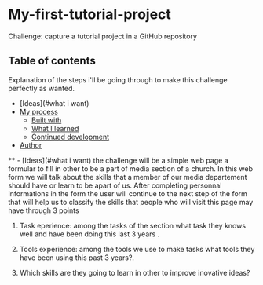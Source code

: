 # My-first-tutorial-project
Challenge: capture a tutorial project in a GitHub repository

## Table of contents
Explanation of the steps i'll be going through to make this challenge perfectly as wanted.

- [Ideas](#what i want)
- [My process](#my-process)
  - [Built with](#built-with)
  - [What I learned](#what-i-learned)
  - [Continued development](#continued-development)
- [Author](#author)


** - [Ideas](#what i want)
the challenge will be a simple web page a formular to fill in other to be a part of media section of a church.
In this web form we will talk about the skills that a member of our media departement should have or learn to be apart of us.
After completing personnal informations in the form the user will continue to the next step of the form that will help us to classify the skills that people who will visit this page may have through 3 points 
1. Task eperience: among the tasks of the section what task they knows well and have been doing this last 3 years .

2. Tools experience: among the tools we use to make tasks what tools they have been using this past 3 years?.

3. Which skills are they going to learn in other to improve inovative ideas?  


